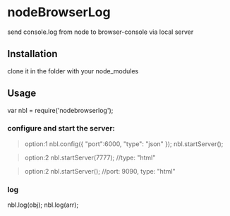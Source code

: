 nodeBrowserLog
==============

send console.log from node to browser-console via local server

## Installation
  clone it in the folder with your node_modules

## Usage
  var nbl = require('nodebrowserlog');

  ### configure and start the server:
  > option:1
  nbl.config({
    "port":6000,
    "type": "json"
  });
  nbl.startServer();

  >option:2
  nbl.startServer(7777); //type: "html"

  >option:2
  nbl.startServer(); //port: 9090, type: "html"

  ### log
  nbl.log(obj);
  nbl.log(arr);
